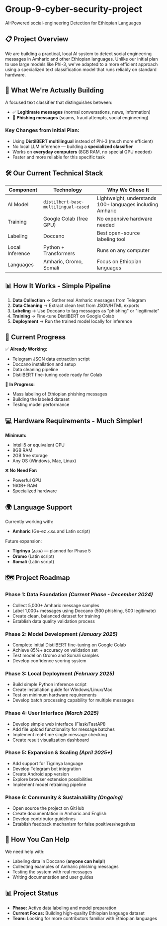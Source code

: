 # Group-9-cyber-security-project

AI-Powered social-engineering Detection for Ethiopian Languages

## 📋 Project Overview
We are building a practical, local AI system to detect social engineering messages in Amharic and other Ethiopian languages. Unlike our initial plan to use large models like Phi-3, we've adapted to a more efficient approach using a specialized text classification model that runs reliably on standard hardware.

## 🎯 What We're Actually Building
A focused text classifier that distinguishes between:

- ✅ **Legitimate messages** (normal conversations, news, information)  
- 🚨 **Phishing messages** (scams, fraud attempts, social engineering)

### Key Changes from Initial Plan:
- Using **DistilBERT multilingual** instead of Phi-3 (much more efficient)
- No local LLM inference — building a **specialized classifier**
- Works on **everyday computers** (8GB RAM, no special GPU needed)
- Faster and more reliable for this specific task

## 🛠️ Our Current Technical Stack

| Component             | Technology                          | Why We Chose It                                  |
|-----------------------|-------------------------------------|--------------------------------------------------|
| AI Model              | `distilbert-base-multilingual-cased`| Lightweight, understands 100+ languages including Amharic |
| Training              | Google Colab (free GPU)             | No expensive hardware needed                     |
| Labeling              | Doccano                             | Best open-source labeling tool                   |
| Local Inference       | Python + Transformers               | Runs on any computer                             |
| Languages             | Amharic, Oromo, Somali              | Focus on Ethiopian languages                     |

## 📊 How It Works - Simple Pipeline
1. **Data Collection** → Gather real Amharic messages from Telegram  
2. **Data Cleaning** → Extract clean text from JSON/HTML exports  
3. **Labeling** → Use Doccano to tag messages as "phishing" or "legitimate"  
4. **Training** → Fine-tune DistilBERT on Google Colab  
5. **Deployment** → Run the trained model locally for inference  

## 🚀 Current Progress
✅ **Already Working:**
- Telegram JSON data extraction script
- Doccano installation and setup
- Data cleaning pipeline
- DistilBERT fine-tuning code ready for Colab

🔄 **In Progress:**
- Mass labeling of Ethiopian phishing messages
- Building the labeled dataset
- Testing model performance

## 💻 Hardware Requirements - Much Simpler!
**Minimum:**
- Intel i5 or equivalent CPU
- 8GB RAM
- 2GB free storage
- Any OS (Windows, Mac, Linux)

❌ **No Need For:**
- Powerful GPU
- 16GB+ RAM
- Specialized hardware

## 🌍 Language Support
Currently working with:
- **Amharic** (Ge-ez ፊደል and Latin script)


Future expansion:
- **Tigrinya** (ፊደል) — planned for Phase 5
- **Oromo** (Latin script)
- **Somali** (Latin script)
## 🗺️ Project Roadmap

### **Phase 1: Data Foundation** *(Current Phase - December 2024)*
- Collect 5,000+ Amharic message samples
- Label 1,000+ messages using Doccano (500 phishing, 500 legitimate)
- Create clean, balanced dataset for training
- Establish data quality validation process

### **Phase 2: Model Development** *(January 2025)*
- Complete initial DistilBERT fine-tuning on Google Colab
- Achieve 85%+ accuracy on validation set
- Test model on Oromo and Somali samples
- Develop confidence scoring system

### **Phase 3: Local Deployment** *(February 2025)*
- Build simple Python inference script
- Create installation guide for Windows/Linux/Mac
- Test on minimum hardware requirements
- Develop batch processing capability for multiple messages

### **Phase 4: User Interface** *(March 2025)*
- Develop simple web interface (Flask/FastAPI)
- Add file upload functionality for message batches
- Implement real-time single message checking
- Create result visualization dashboard

### **Phase 5: Expansion & Scaling** *(April 2025+)*
- Add support for Tigrinya language
- Develop Telegram bot integration
- Create Android app version
- Explore browser extension possibilities
- Implement model retraining pipeline

### **Phase 6: Community & Sustainability** *(Ongoing)*
- Open source the project on GitHub
- Create documentation in Amharic and English
- Develop contributor guidelines
- Establish feedback mechanism for false positives/negatives

## 🎯 How You Can Help
We need help with:
- Labeling data in Doccano (**anyone can help!**)
- Collecting examples of Amharic phishing messages
- Testing the system with real messages
- Writing documentation and user guides

## 📊 Project Status
- **Phase:** Active data labeling and model preparation  
- **Current Focus:** Building high-quality Ethiopian language dataset  
- **Team:** Looking for more contributors familiar with Ethiopian languages

